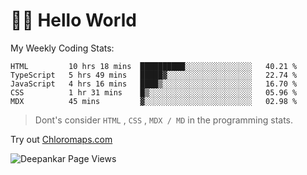 # 👋🏽 Hello World 

<!--![Deepankar's github stats](https://github-readme-stats.vercel.app/api?username=Deep-Codes&count_private=true&show_icons=true&theme=radical)-->
My Weekly Coding Stats:

<!--START_SECTION:waka-->
```text
HTML         10 hrs 18 mins  ██████████░░░░░░░░░░░░░░░   40.21 % 
TypeScript   5 hrs 49 mins   █████▓░░░░░░░░░░░░░░░░░░░   22.74 % 
JavaScript   4 hrs 16 mins   ████▒░░░░░░░░░░░░░░░░░░░░   16.70 % 
CSS          1 hr 31 mins    █▒░░░░░░░░░░░░░░░░░░░░░░░   05.96 % 
MDX          45 mins         ▓░░░░░░░░░░░░░░░░░░░░░░░░   02.98 % 
```
<!--END_SECTION:waka-->

> Dont's consider `HTML` , `CSS` , `MDX / MD` in the programming stats.

Try out [Chloromaps.com](https://www.chloromaps.com/)

<p align="left"> <img src="https://komarev.com/ghpvc/?username=Deep-Codes&label=Views&color=blue&style=plastic" alt="Deepankar Page Views" /> </p>
